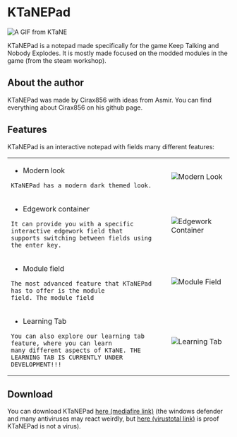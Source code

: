 # KTaNEPad

![A GIF from KTaNE](https://pa1.narvii.com/6919/934732796572dd67d5a72fca65bd8b59684fc45er4-800-450_00.gif)

KTaNEPad is a notepad made specifically for the game Keep Talking and Nobody Explodes. It is mostly made focused on the modded modules in the game (from the steam workshop).

## About the author

KTaNEPad was made by Cirax856 with ideas from Asmir. You can find everything about Cirax856 on his github page.

## Features

KTaNEPad is an interactive notepad with fields many different features:

<table>
<tr>
<td>

- Modern look
<div>

    KTaNEPad has a modern dark themed look.
</div>
</td>
<td>

![Modern Look](https://cdn.discordapp.com/attachments/973558049031737394/1089223841169023046/image.png)
</td>
</tr>
<tr>
<td>

- Edgework container
<div>

    It can provide you with a specific interactive edgework field that 
    supports switching between fields using the enter key.
</div>
</td>
<td>

![Edgework Container](https://cdn.discordapp.com/attachments/973558049031737394/1089224348201660498/image.png)
</td>
</tr>
<tr>
<td>

- Module field
<div>

    The most advanced feature that KTaNEPad has to offer is the module 
    field. The module field
</div>
</td>
<td>

![Module Field](https://cdn.discordapp.com/attachments/973558049031737394/1089224477436559471/image.png)
</td>
</tr>
<tr>
<td>

- Learning Tab

<div>

    You can also explore our learning tab feature, where you can learn 
    many different aspects of KTaNE. THE LEARNING TAB IS CURRENTLY UNDER 
    DEVELOPMENT!!!
</div>
</td>
<td>

![Learning Tab](https://cdn.discordapp.com/attachments/973558049031737394/1089225391715139644/image.png)
</td>
</tr>
</table>

## Download

You can download KTaNEPad [here (mediafire link)](https://www.mediafire.com/file/so4be7sfyqjmx7p/KTaNEPad+Setup+0.1.0.exe/file) (the windows defender and many antiviruses may react weirdly, but [here (virustotal link)](https://www.virustotal.com/gui/file/c4f128c820b817e832ee73316b266f0af7e3c288684d1e53977836e9c6f08cfc/detection) is proof KTaNEPad is not a virus).